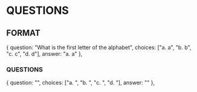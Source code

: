 # QUESTIONS

## FORMAT 
 {
        question: "What is the first letter of the alphabet",
        choices: ["a. a", "b. b", "c. c", "d. d"],
        answer: "a. a"
    },

### QUESTIONS
 {
        question: "",
        choices: ["a. ", "b. ", "c. ", "d. "],
        answer: ""
    },